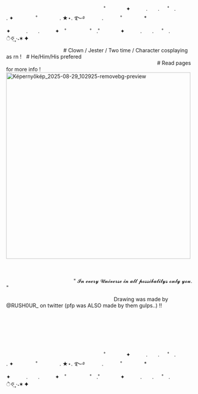 
                             ˚　　　　✦　　　.　　. 　 ˚　.　　　　　 . ✦　　　 　˚　　　　 . ★⋆. ࿐࿔ 
　　　.   　　˚　　 　　*　　 　　✦　　　.　　.　　　✦　˚ 　　　　 ˚　.˚　　　　✦　　　.　　. 　 ˚　.　　　　 　　 　　　　        ੈ✧̣̇˳·˖✶   ✦　　

                 # Clown / Jester / Two time / Character cosplaying as rn !   # He/Him/His prefered
                                     
                   # Read pages for more info !                 
                          <img width="497" height="502" alt="Képernyőkép_2025-08-29_102925-removebg-preview" src="https://github.com/user-attachments/assets/77aabaa6-0c40-4679-b5e8-975fb55053a9" />  
                                                                                                                                  " 𝓘𝓷 𝓮𝓿𝓮𝓻𝔂 𝓤𝓷𝓲𝓿𝓮𝓻𝓼𝓮 𝓲𝓷 𝓪𝓵𝓵 𝓹𝓸𝓼𝓼𝓲𝓫𝓪𝓵𝓲𝓽𝔂𝓼 𝓸𝓷𝓵𝔂 𝔂𝓸𝓾. "


                                Drawing was made by @RUSH0UR_ on twitter (pfp was ALSO made by them gulps..) !! 




                                             
                                                                                                                                                                

                             ˚　　　　✦　　　.　　. 　 ˚　.　　　　　 . ✦　　　 　˚　　　　 . ★⋆. ࿐࿔ 
　　　.   　　˚　　 　　*　　 　　✦　　　.　　.　　　✦　˚ 　　　　 ˚　.˚　　　　✦　　　.　　. 　 ˚　.　　　　 　　 　　　　        ੈ✧̣̇˳·˖✶   ✦　　
